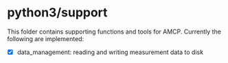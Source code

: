 # python3/support
This folder contains supporting functions and tools for AMCP. Currently the following are implemented:

- [x] data_management: reading and writing measurement data to disk


